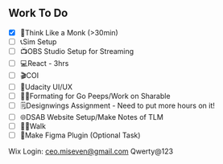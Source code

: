 ## Work To Do
- [x] 📙Think Like a Monk (>30min)
- [ ] 📞Sim Setup
- [ ] 📺OBS Studio Setup for Streaming
- [ ] 💻React - 3hrs
- [ ] 🎬COI
- [ ] 📓Udacity UI/UX
- [ ] 🏋️‍♂Formating for Go Peeps/Work on Sharable
- [ ] 🗒Designwings Assignment - Need to put more hours on it!
- [ ] 🌐DSAB Website Setup/Make Notes of TLM
- [ ] 🚶‍♂️Walk
- [ ] 🍮Make Figma Plugin (Optional Task)

Wix Login:
ceo.miseven@gmail.com
Qwerty@123
